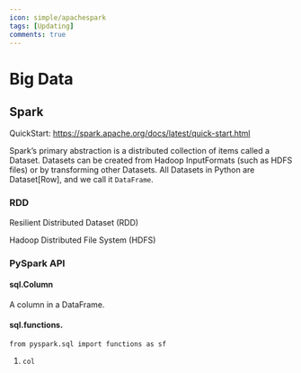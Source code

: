 ```yaml
---
icon: simple/apachespark
tags: [Updating]
comments: true
---
```


# Big Data

##  Spark

QuickStart: <https://spark.apache.org/docs/latest/quick-start.html>

Spark’s primary abstraction is a distributed collection of items called a Dataset. Datasets can be created from Hadoop InputFormats (such as HDFS files) or by transforming other Datasets. All Datasets in Python are Dataset[Row], and we call it `DataFrame`.

### RDD

Resilient Distributed Dataset (RDD)

Hadoop Distributed File System (HDFS)

### PySpark API

#### sql.Column

A column in a DataFrame.



#### sql.functions.

`from pyspark.sql import functions as sf`

1.   `col`